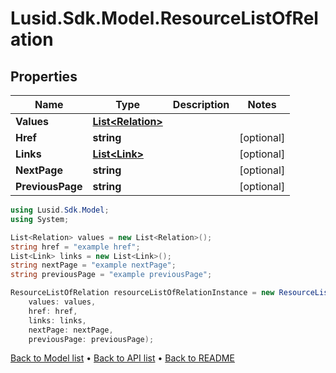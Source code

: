 # Lusid.Sdk.Model.ResourceListOfRelation

## Properties

Name | Type | Description | Notes
------------ | ------------- | ------------- | -------------
**Values** | [**List&lt;Relation&gt;**](Relation.md) |  | 
**Href** | **string** |  | [optional] 
**Links** | [**List&lt;Link&gt;**](Link.md) |  | [optional] 
**NextPage** | **string** |  | [optional] 
**PreviousPage** | **string** |  | [optional] 

```csharp
using Lusid.Sdk.Model;
using System;

List<Relation> values = new List<Relation>();
string href = "example href";
List<Link> links = new List<Link>();
string nextPage = "example nextPage";
string previousPage = "example previousPage";

ResourceListOfRelation resourceListOfRelationInstance = new ResourceListOfRelation(
    values: values,
    href: href,
    links: links,
    nextPage: nextPage,
    previousPage: previousPage);
```

[Back to Model list](../README.md#documentation-for-models) &#8226; [Back to API list](../README.md#documentation-for-api-endpoints) &#8226; [Back to README](../README.md)
